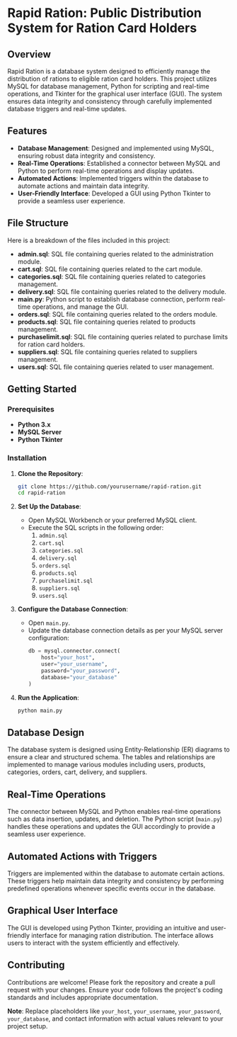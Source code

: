 # Rapid Ration: Public Distribution System for Ration Card Holders

## Overview

Rapid Ration is a database system designed to efficiently manage the distribution of rations to eligible ration card holders. This project utilizes MySQL for database management, Python for scripting and real-time operations, and Tkinter for the graphical user interface (GUI). The system ensures data integrity and consistency through carefully implemented database triggers and real-time updates.

## Features

- **Database Management**: Designed and implemented using MySQL, ensuring robust data integrity and consistency.
- **Real-Time Operations**: Established a connector between MySQL and Python to perform real-time operations and display updates.
- **Automated Actions**: Implemented triggers within the database to automate actions and maintain data integrity.
- **User-Friendly Interface**: Developed a GUI using Python Tkinter to provide a seamless user experience.

## File Structure

Here is a breakdown of the files included in this project:

- **admin.sql**: SQL file containing queries related to the administration module.
- **cart.sql**: SQL file containing queries related to the cart module.
- **categories.sql**: SQL file containing queries related to categories management.
- **delivery.sql**: SQL file containing queries related to the delivery module.
- **main.py**: Python script to establish database connection, perform real-time operations, and manage the GUI.
- **orders.sql**: SQL file containing queries related to the orders module.
- **products.sql**: SQL file containing queries related to products management.
- **purchaselimit.sql**: SQL file containing queries related to purchase limits for ration card holders.
- **suppliers.sql**: SQL file containing queries related to suppliers management.
- **users.sql**: SQL file containing queries related to user management.

## Getting Started

### Prerequisites

- **Python 3.x**
- **MySQL Server**
- **Python Tkinter**

### Installation

1. **Clone the Repository**:
   ```sh
   git clone https://github.com/yourusername/rapid-ration.git
   cd rapid-ration
   ```

2. **Set Up the Database**:
   - Open MySQL Workbench or your preferred MySQL client.
   - Execute the SQL scripts in the following order:
     1. `admin.sql`
     2. `cart.sql`
     3. `categories.sql`
     4. `delivery.sql`
     5. `orders.sql`
     6. `products.sql`
     7. `purchaselimit.sql`
     8. `suppliers.sql`
     9. `users.sql`

3. **Configure the Database Connection**:
   - Open `main.py`.
   - Update the database connection details as per your MySQL server configuration:
     ```python
     db = mysql.connector.connect(
         host="your_host",
         user="your_username",
         password="your_password",
         database="your_database"
     )
     ```

4. **Run the Application**:
   ```sh
   python main.py
   ```

## Database Design

The database system is designed using Entity-Relationship (ER) diagrams to ensure a clear and structured schema. The tables and relationships are implemented to manage various modules including users, products, categories, orders, cart, delivery, and suppliers.

## Real-Time Operations

The connector between MySQL and Python enables real-time operations such as data insertion, updates, and deletion. The Python script (`main.py`) handles these operations and updates the GUI accordingly to provide a seamless user experience.

## Automated Actions with Triggers

Triggers are implemented within the database to automate certain actions. These triggers help maintain data integrity and consistency by performing predefined operations whenever specific events occur in the database.

## Graphical User Interface

The GUI is developed using Python Tkinter, providing an intuitive and user-friendly interface for managing ration distribution. The interface allows users to interact with the system efficiently and effectively.

## Contributing

Contributions are welcome! Please fork the repository and create a pull request with your changes. Ensure your code follows the project's coding standards and includes appropriate documentation.


**Note**: Replace placeholders like `your_host`, `your_username`, `your_password`, `your_database`, and contact information with actual values relevant to your project setup.
